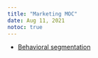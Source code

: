 ```yaml
---
title: "Marketing MOC"
date: Aug 11, 2021
notoc: true
---
```


- [Behavioral segmentation](notes/skills/marketing/behavioral-segmentation.md)